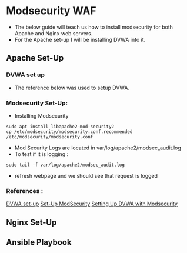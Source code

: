 # Modsecurity WAF
* The below guide will teach us how to install modsecurity for both Apache and Nginx web servers. 
* For the Apache set-up I will be installing DVWA into it.

## Apache Set-Up
### DVWA set up
* The reference below was used to setup DVWA.

### Modsecurity Set-Up: 
* Installing Modsecurity 
```
sudo apt install libapache2-mod-security2
cp /etc/modsecurity/modsecurity.conf.recommended /etc/modsecurity/modsecurity.conf

```

* Mod Security Logs are located in var/log/apache2/modsec_audit.log
* To test if it is logging : 
```
sudo tail -f var/log/apache2/modsec_audit.log
```
   * refresh webpage and we should see that request is logged

### References : 
[DVWA set-up](https://medium.datadriveninvestor.com/setup-install-dvwa-into-your-linux-distribution-d76dc3b80357)
[Set-Up ModSecurity](https://phoenixnap.com/kb/setup-configure-modsecurity-on-apache)
[Setting Up DVWA with Modsecurity](https://digi.ninja/blog/modsecurity_lab.php)

## Nginx Set-Up


## Ansible Playbook


